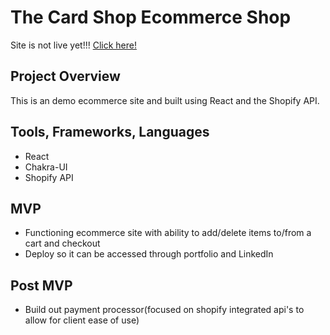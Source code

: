 # The Card Shop Ecommerce Shop

Site is not live yet!!! [Click here!]()

## Project Overview

This is an demo ecommerce site and built using React and the Shopify API.

## Tools, Frameworks, Languages

- React
- Chakra-UI
- Shopify API

## MVP

- Functioning ecommerce site with ability to add/delete items to/from a cart and checkout
- Deploy so it can be accessed through portfolio and LinkedIn

## Post MVP

- Build out payment processor(focused on shopify integrated api's to allow for client ease of use)
